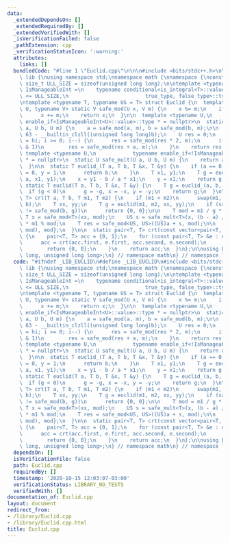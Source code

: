 ```yaml
---
data:
  _extendedDependsOn: []
  _extendedRequiredBy: []
  _extendedVerifiedWith: []
  _isVerificationFailed: false
  _pathExtension: cpp
  _verificationStatusIcon: ':warning:'
  attributes:
    links: []
  bundledCode: "#line 1 \"Euclid.cpp\"\n\n\n#include <bits/stdc++.h>\n\nnamespace\
    \ lib {\nusing namespace std;\nnamespace math {\nnamespace {\nconstexpr static\
    \ size_t ULL_SIZE = sizeof(unsigned long long);\n\ntemplate <typename T>\nusing\
    \ IsManageableInt =\n    typename conditional<is_integral<T>::value && sizeof(T)\
    \ <= ULL_SIZE,\n                         true_type, false_type>::type;\n} // namespace\n\
    \ntemplate <typename T, typename US = T> struct Euclid {\n  template <typename\
    \ U, typename V> static V safe_mod(U x, V m) {\n    x %= m;\n    if (x < 0)\n\
    \      x += m;\n    return x;\n  }\n\n  template <typename U,\n            typename\
    \ enable_if<IsManageableInt<U>::value>::type * = nullptr>\n  static U safe_mult(U\
    \ a, U b, U m) {\n    a = safe_mod(a, m), b = safe_mod(b, m);\n\n    int hi =\
    \ 63 - __builtin_clzll((unsigned long long)b);\n    U res = 0;\n    for (int i\
    \ = hi; i >= 0; i--) {\n      res = safe_mod(res * 2, m);\n      if ((b >> i)\
    \ & 1)\n        res = safe_mod(res + a, m);\n    }\n    return res;\n  }\n\n \
    \ template <typename U,\n            typename enable_if<!IsManageableInt<U>::value>::type\
    \ * = nullptr>\n  static U safe_mult(U a, U b, U m) {\n    return a * b % m;\n\
    \  }\n\n  static T euclid_(T a, T b, T &x, T &y) {\n    if (a == 0) {\n      x\
    \ = 0, y = 1;\n      return b;\n    }\n    T x1, y1;\n    T g = euclid_(b % a,\
    \ a, x1, y1);\n    x = y1 - b / a * x1;\n    y = x1;\n    return g;\n  }\n\n \
    \ static T euclid(T a, T b, T &x, T &y) {\n    T g = euclid_(a, b, x, y);\n  \
    \  if (g < 0)\n      g = -g, x = -x, y = -y;\n    return g;\n  }\n\n  static pair<T,\
    \ T> crt(T a, T b, T m1, T m2) {\n    if (m1 < m2)\n      swap(m1, m2), swap(a,\
    \ b);\n    T xx, yy;\n    T g = euclid(m1, m2, xx, yy);\n    if (safe_mod(a, g)\
    \ != safe_mod(b, g))\n      return {0, 0};\n\n    T mod = m1 / g * m2;\n\n   \
    \ T x = safe_mod<T>(xx, mod);\n    US s = safe_mult<T>(x, (b - a) / g, m2 / g)\
    \ * m1 % mod;\n    T res = safe_mod<US, US>((US)a + s, mod);\n\n    return {safe_mod<T>(res,\
    \ mod), mod};\n  }\n\n  static pair<T, T> crt(const vector<pair<T, T>> &equations)\
    \ {\n    pair<T, T> acc = {0, 1};\n    for (const pair<T, T> &e : equations) {\n\
    \      acc = crt(acc.first, e.first, acc.second, e.second);\n      if (!acc.second)\n\
    \        return {0, 0};\n    }\n    return acc;\n  }\n};\n\nusing LongCRT = Euclid<long\
    \ long, unsigned long long>;\n} // namespace math\n} // namespace lib\n\n\n"
  code: "#ifndef _LIB_EUCLID\n#define _LIB_EUCLID\n#include <bits/stdc++.h>\n\nnamespace\
    \ lib {\nusing namespace std;\nnamespace math {\nnamespace {\nconstexpr static\
    \ size_t ULL_SIZE = sizeof(unsigned long long);\n\ntemplate <typename T>\nusing\
    \ IsManageableInt =\n    typename conditional<is_integral<T>::value && sizeof(T)\
    \ <= ULL_SIZE,\n                         true_type, false_type>::type;\n} // namespace\n\
    \ntemplate <typename T, typename US = T> struct Euclid {\n  template <typename\
    \ U, typename V> static V safe_mod(U x, V m) {\n    x %= m;\n    if (x < 0)\n\
    \      x += m;\n    return x;\n  }\n\n  template <typename U,\n            typename\
    \ enable_if<IsManageableInt<U>::value>::type * = nullptr>\n  static U safe_mult(U\
    \ a, U b, U m) {\n    a = safe_mod(a, m), b = safe_mod(b, m);\n\n    int hi =\
    \ 63 - __builtin_clzll((unsigned long long)b);\n    U res = 0;\n    for (int i\
    \ = hi; i >= 0; i--) {\n      res = safe_mod(res * 2, m);\n      if ((b >> i)\
    \ & 1)\n        res = safe_mod(res + a, m);\n    }\n    return res;\n  }\n\n \
    \ template <typename U,\n            typename enable_if<!IsManageableInt<U>::value>::type\
    \ * = nullptr>\n  static U safe_mult(U a, U b, U m) {\n    return a * b % m;\n\
    \  }\n\n  static T euclid_(T a, T b, T &x, T &y) {\n    if (a == 0) {\n      x\
    \ = 0, y = 1;\n      return b;\n    }\n    T x1, y1;\n    T g = euclid_(b % a,\
    \ a, x1, y1);\n    x = y1 - b / a * x1;\n    y = x1;\n    return g;\n  }\n\n \
    \ static T euclid(T a, T b, T &x, T &y) {\n    T g = euclid_(a, b, x, y);\n  \
    \  if (g < 0)\n      g = -g, x = -x, y = -y;\n    return g;\n  }\n\n  static pair<T,\
    \ T> crt(T a, T b, T m1, T m2) {\n    if (m1 < m2)\n      swap(m1, m2), swap(a,\
    \ b);\n    T xx, yy;\n    T g = euclid(m1, m2, xx, yy);\n    if (safe_mod(a, g)\
    \ != safe_mod(b, g))\n      return {0, 0};\n\n    T mod = m1 / g * m2;\n\n   \
    \ T x = safe_mod<T>(xx, mod);\n    US s = safe_mult<T>(x, (b - a) / g, m2 / g)\
    \ * m1 % mod;\n    T res = safe_mod<US, US>((US)a + s, mod);\n\n    return {safe_mod<T>(res,\
    \ mod), mod};\n  }\n\n  static pair<T, T> crt(const vector<pair<T, T>> &equations)\
    \ {\n    pair<T, T> acc = {0, 1};\n    for (const pair<T, T> &e : equations) {\n\
    \      acc = crt(acc.first, e.first, acc.second, e.second);\n      if (!acc.second)\n\
    \        return {0, 0};\n    }\n    return acc;\n  }\n};\n\nusing LongCRT = Euclid<long\
    \ long, unsigned long long>;\n} // namespace math\n} // namespace lib\n\n#endif\n"
  dependsOn: []
  isVerificationFile: false
  path: Euclid.cpp
  requiredBy: []
  timestamp: '2020-10-15 12:03:07-03:00'
  verificationStatus: LIBRARY_NO_TESTS
  verifiedWith: []
documentation_of: Euclid.cpp
layout: document
redirect_from:
- /library/Euclid.cpp
- /library/Euclid.cpp.html
title: Euclid.cpp
---
```

